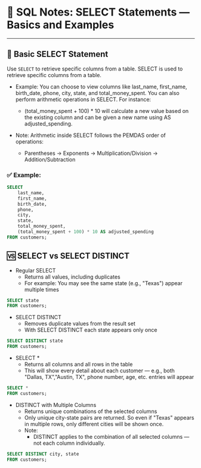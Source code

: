 # 🧠 SQL Notes: SELECT Statements — Basics and Examples

---

## 📌 Basic SELECT Statement

Use `SELECT` to retrieve specific columns from a table.
SELECT is used to retrieve specific columns from a table.

- Example: You can choose to view columns like last_name, first_name, birth_date, phone, city, state, and total_money_spent.
You can also perform arithmetic operations in SELECT. For instance:
    - (total_money_spent + 100) * 10 will calculate a new value based on the existing column and can be given a new name using AS adjusted_spending.

- Note: Arithmetic inside SELECT follows the PEMDAS order of operations:
    - Parentheses → Exponents → Multiplication/Division → Addition/Subtraction

### ✅ Example:
```sql
SELECT 
    last_name, 
    first_name, 
    birth_date, 
    phone, 
    city, 
    state,
    total_money_spent,
    (total_money_spent + 100) * 10 AS adjusted_spending
FROM customers;
```

## 🆚 SELECT vs SELECT DISTINCT
- Regular SELECT
    - Returns all values, including duplicates
    - For example: You may see the same state (e.g., "Texas") appear multiple times

```sql
SELECT state
FROM customers;
```
- SELECT DISTINCT
    - Removes duplicate values from the result set
    - With SELECT DISTINCT  each state appears only once
 
```sql
SELECT DISTINCT state
FROM customers;
```

- SELECT *
    - Returns all columns and all rows in the table
    - This will show every detail about each customer — e.g., both "Dallas, TX","Austin, TX", phone number, age, etc. entries will appear
```sql
SELECT *
FROM customers;
```
- DISTINCT with Multiple Columns
    - Returns unique combinations of the selected columns
    - Only unique city-state pairs are returned. So even if "Texas" appears in multiple rows, only different cities will be shown once.
    - Note:
        - DISTINCT applies to the combination of all selected columns — not each column individually.
 ```sql
SELECT DISTINCT city, state
FROM customers;
```

